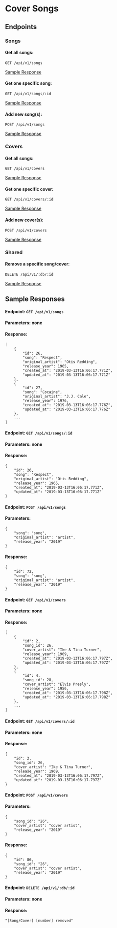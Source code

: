 # Cover Songs

## Endpoints

### Songs

#### Get all songs:
    GET /api/v1/songs
   [Sample Response](https://github.com/geet084/cover-songs#endpoint)
#### Get one specific song:
    GET /api/v1/songs/:id
   [Sample Response](https://github.com/geet084/cover-songs#endpoint-1)
#### Add new song(s):
    POST /api/v1/songs
   [Sample Response](https://github.com/geet084/cover-songs#endpoint-2)
### Covers
#### Get all songs:
    GET /api/v1/covers
   [Sample Response](https://github.com/geet084/cover-songs#endpoint-3)
#### Get one specific cover:
    GET /api/v1/covers/:id
   [Sample Response](https://github.com/geet084/cover-songs#endpoint-4)
#### Add new cover(s):
    POST /api/v1/covers
   [Sample Response](https://github.com/geet084/cover-songs#endpoint-5)
### Shared
#### Remove a specific song/cover:
    DELETE /api/v1/:db/:id
   [Sample Response](https://github.com/geet084/cover-songs#endpoint-6)
## Sample Responses
#### Endpoint: ```GET /api/v1/songs```
#### Parameters: none
#### Response:
```
[
    {
        "id": 26,
        "song": "Respect",
        "original_artist": "Otis Redding",
        "release_year": 1965,
        "created_at": "2019-03-13T16:06:17.771Z",
        "updated_at": "2019-03-13T16:06:17.771Z"
    },
    {
        "id": 27,
        "song": "Cocaine",
        "original_artist": "J.J. Cale",
        "release_year": 1976,
        "created_at": "2019-03-13T16:06:17.776Z",
        "updated_at": "2019-03-13T16:06:17.776Z"
    },
    ...
]
```
#### Endpoint: ```GET /api/v1/songs/:id```
#### Parameters: none
#### Response:
```
{
    "id": 26,
    "song": "Respect",
    "original_artist": "Otis Redding",
    "release_year": 1965,
    "created_at": "2019-03-13T16:06:17.771Z",
    "updated_at": "2019-03-13T16:06:17.771Z"
}
```

#### Endpoint: ```POST /api/v1/songs```
#### Parameters:
```
{
    "song": "song",
    "original_artist": "artist",
    "release_year": "2019"
}
```
#### Response:
```
{
    "id": 72,
    "song": "song",
    "original_artist": "artist",
    "release_year": "2019"
}
```
#### Endpoint: ```GET /api/v1/covers```
#### Parameters: none
#### Response:
```
[
    {
        "id": 2,
        "song_id": 26,
        "cover_artist": "Ike & Tina Turner",
        "release_year": 1969,
        "created_at": "2019-03-13T16:06:17.797Z",
        "updated_at": "2019-03-13T16:06:17.797Z"
    },
    {
        "id": 4,
        "song_id": 28,
        "cover_artist": "Elvis Presly",
        "release_year": 1956,
        "created_at": "2019-03-13T16:06:17.798Z",
        "updated_at": "2019-03-13T16:06:17.798Z"
    },
    ...
]
```
#### Endpoint: ```GET /api/v1/covers/:id```
#### Parameters: none
#### Response:
```
{
    "id": 2,
    "song_id": 26,
    "cover_artist": "Ike & Tina Turner",
    "release_year": 1969,
    "created_at": "2019-03-13T16:06:17.797Z",
    "updated_at": "2019-03-13T16:06:17.797Z"
}
```
#### Endpoint: ```POST /api/v1/covers```
#### Parameters:
```
{
	"song_id": "26",
	"cover_artist": "cover artist",
	"release_year": "2019"
}
```
#### Response:
```
{
    "id": 86,
    "song_id": "26",
    "cover_artist": "cover artist",
    "release_year": "2019"
}
```
#### Endpoint: ```DELETE /api/v1/:db/:id```
#### Parameters: none
#### Response:
```"[Song/Cover] [number] removed"```
